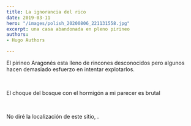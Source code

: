 ```yaml
---
title: La ignorancia del rico
date: 2019-03-11
hero: "/images/polish_20200806_221131558.jpg"
excerpt: una casa abandonada en pleno pirineo
authors:
- Hugo Authors

---
```

El pirineo Aragonés esta lleno de rincones desconocidos pero algunos hacen demasiado esfuerzo en intentar explotarlos.

<br>

El choque del bosque con el hormigón a mi parecer es brutal 

<br>

No diré la localización de este sitio, .